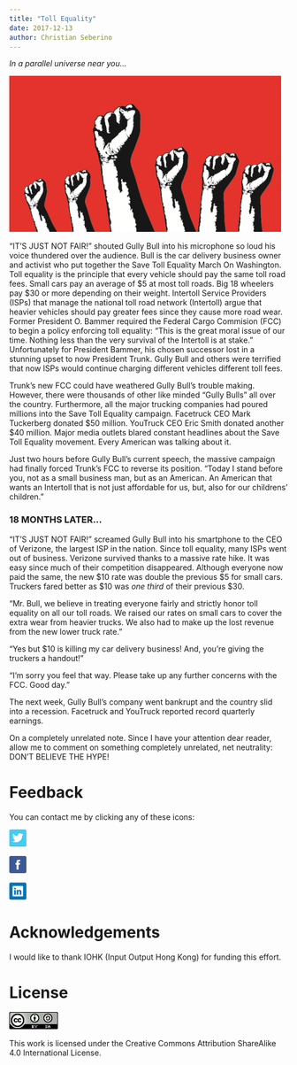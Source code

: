 ```yaml
---
title: "Toll Equality"
date: 2017-12-13
author: Christian Seberino
---
```


*In a parallel universe near you…*

![](./1*-P6CLWuMfa0W6Evt0CZt8w.png)

“IT’S JUST NOT FAIR!” shouted Gully Bull into his microphone so loud his voice
thundered over the audience. Bull is the car delivery business owner and
activist who put together the Save Toll Equality March On Washington. Toll
equality is the principle that every vehicle should pay the same toll road fees.
Small cars pay an average of &dollar;5 at most toll roads. Big 18 wheelers pay
&dollar;30 or
more depending on their weight. Intertoll Service Providers (ISPs) that manage
the national toll road network (Intertoll) argue that heavier vehicles should
pay greater fees since they cause more road wear. Former President O. Bammer
required the Federal Cargo Commision (FCC) to begin a policy enforcing toll
equality: “This is the great moral issue of our time. Nothing less than the very
survival of the Intertoll is at stake.” Unfortunately for President Bammer, his
chosen successor lost in a stunning upset to now President Trunk. Gully Bull and
others were terrified that now ISPs would continue charging different vehicles
different toll fees.

Trunk’s new FCC could have weathered Gully Bull’s trouble making. However, there
were thousands of other like minded “Gully Bulls” all over the country.
Furthermore, all the major trucking companies had poured millions into the Save
Toll Equality campaign. Facetruck CEO Mark Tuckerberg donated &dollar;50
million.
YouTruck CEO Eric Smith donated another &dollar;40 million. Major media outlets
blared
constant headlines about the Save Toll Equality movement. Every American was
talking about it.

Just two hours before Gully Bull’s current speech, the massive campaign had
finally forced Trunk’s FCC to reverse its position. “Today I stand before you,
not as a small business man, but as an American. An American that wants an
Intertoll that is not just affordable for us, but, also for our childrens’
children.”

### 18 MONTHS LATER…

“IT’S JUST NOT FAIR!” screamed Gully Bull into his smartphone to the CEO of
Verizone, the largest ISP in the nation. Since toll equality, many ISPs went out
of business. Verizone survived thanks to a massive rate hike. It was easy since
much of their competition disappeared. Although everyone now paid the same, the
new &dollar;10 rate was double the previous &dollar;5 for small cars. Truckers
fared better as
&dollar;10 was *one third* of their previous &dollar;30.

“Mr. Bull, we believe in treating everyone fairly and strictly honor toll
equality on all our toll roads. We raised our rates on small cars to cover the
extra wear from heavier trucks. We also had to make up the lost revenue from the
new lower truck rate.”

“Yes but &dollar;10 is killing my car delivery business! And, you’re giving the
truckers a handout!”

“I’m sorry you feel that way. Please take up any further concerns with the FCC.
Good day.”

The next week, Gully Bull’s company went bankrupt and the country slid into a
recession. Facetruck and YouTruck reported record quarterly earnings.

On a completely unrelated note. Since I have your attention dear reader, allow
me to comment on something completely unrelated, net neutrality: DON’T BELIEVE
THE HYPE!

# Feedback

You can contact me by clicking any of these icons:

![](./0*eoFC6QOWZ--bCngK.png)

![](./0*i3CwTFEKUnKYHMf0.png)

![](./0*HQj6HSHxE7pkIBjk.png)

# Acknowledgements

I would like to thank IOHK (Input Output Hong Kong) for funding this effort.

# License

![](./0*hocpUZXBcjzNJeQ2.png)

This work is licensed under the Creative Commons Attribution ShareAlike 4.0
International License. 
